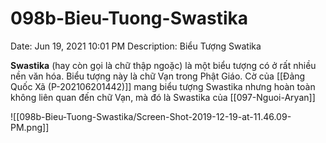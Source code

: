 # 098b-Bieu-Tuong-Swastika

Date: Jun 19, 2021 10:01 PM
Description: Biểu Tượng Swatika

**Swastika** (hay còn gọi là chữ thập ngoặc) là một biểu tượng có ở rất nhiều nền văn hóa. Biểu tượng này là chữ Vạn trong Phật Giáo. Cờ của [[Đảng Quốc Xã (P-202106201442)]] mang biểu tượng Swastika nhưng hoàn toàn không liên quan đến chữ Vạn, mà đó là Swastika của [[097-Nguoi-Aryan]] 

![[098b-Bieu-Tuong-Swastika/Screen-Shot-2019-12-19-at-11.46.09-PM.png]]